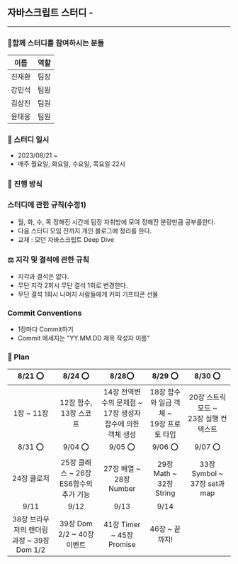 ## 자바스크립트 스터디 -

---

### 🐾함께 스터디를 참여하시는 분들

| 이름   | 역할 |
| ------ | ---- |
| 진재환 | 팀장 |
| 강민석 | 팀원 |
| 김상진 | 팀원 |
| 윤태웅 | 팀원 |

### 📆 스터디 일시

- 2023/08/21 ~
- 매주 월요일, 화요일, 수요일, 목요일 22시

### 🚀 진행 방식

### 스터디에 관한 규칙(수정1)

- 월, 화, 수, 목 정해진 시간에 팀장 자취방에 모여 정해진 분량만큼 공부를한다.
- 다음 스터디 모임 전까지 개인 블로그에 정리를 한다.
- 교재 : 모던 자바스크립트 Deep Dive

### ⚖️ 지각 및 결석에 관한 규칙

- 지각과 결석은 없다.
- 무단 지각 2회시 무단 결석 1회로 변경한다.
- 무단 결석 1회시 나머지 사람들에게 커피 기프티콘 선물

### Commit Conventions

- 1장마다 Commit하기
- Commit 메세지는 "YY.MM.DD 제목 작성자 이름"

### 🏁 Plan

|                  8/21 ⭕️                  |            8/24 ⭕️            |                             8/28⭕️                              |                    8/29 ⭕️                    |                 8/30 ⭕️                  |
| :----------------------------------------: | :----------------------------: | :--------------------------------------------------------------: | :--------------------------------------------: | :---------------------------------------: |
|                 1장 ~ 11장                 |  12장 함수, <br/> 13장 스코프  | 14장 전역변수의 문제점 ~ <br/> 17장 생성자 함수에 의한 객체 생성 | 18장 함수와 일급 객체 ~ <br/> 19장 프로토 타입 | 20장 스트릭 모드 ~<br> 23장 실행 컨텍스트 |
|                    8/31 ⭕️                   |              9/04 ⭕️             |                               9/05 ⭕️                              |                      9/06 ⭕️                     |                   9/07  ⭕️                  |
|                24장 클로저                 | 25장 클래스 ~ 26장 ES6함수의 추가 기능 |               27장 배열 ~ 28장 Number               |           29장 Math ~ 32장 String            |       33장 Symbol ~ 37장 set과 map        |
|                    9/11                    |              9/12              |                               9/13                               |                      9/14                      |
| 38장 브라우저의 랜더링 과정 ~ 39장 Dom 1/2 |   39장 Dom 2/2 ~ 40장 이벤트   |                    41장 Timer ~ 45장 Promise                     |                 46장 ~ 끝까지!                 |
